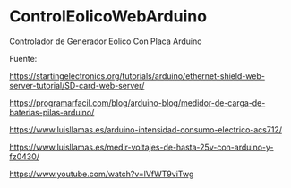 # ControlEolicoWebArduino
Controlador de Generador Eolico Con Placa Arduino


Fuente:

https://startingelectronics.org/tutorials/arduino/ethernet-shield-web-server-tutorial/SD-card-web-server/

https://programarfacil.com/blog/arduino-blog/medidor-de-carga-de-baterias-pilas-arduino/

https://www.luisllamas.es/arduino-intensidad-consumo-electrico-acs712/

https://www.luisllamas.es/medir-voltajes-de-hasta-25v-con-arduino-y-fz0430/

https://www.youtube.com/watch?v=lVfWT9viTwg

